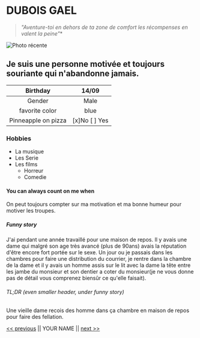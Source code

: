 # DUBOIS GAEL

>*"Aventure-toi en dehors de ta zone de comfort les récompenses en valent la peine"**

![Photo récente](https://user-images.githubusercontent.com/84588961/119969713-312ac280-bfaf-11eb-93fd-37a353fea41e.jpg)

## Je suis une personne motivée et toujours souriante qui n'abandonne jamais.

| Birthday            | 14/09          |
| :-----------------: | :------------: |
| Gender              | Male           |
| favorite color      | blue           |
|Pinneapple on pizza  | [x]No [ ] Yes  |

### Hobbies

* La musique
* Les Serie
* Les films
  * Horreur
  * Comedie

#### You can always count on me when

On peut toujours compter sur ma motivation et ma bonne humeur pour motiver les troupes. 

##### Funny story

J'ai pendant une année travaillé pour une maison de repos. Il y avais une dame qui malgré son age très avancé (plus de 90ans) avais la réputation d'être encore fort portée sur le sexe. Un jour ou je passais dans les chambres pour faire une distribution du courrier, je rentre dans la chambre de la dame et il y avais un homme assis sur le lit avec la dame la tête entre les jambe du monsieur  et son dentier a coter du monsieur(je ne vous donne pas de détail vous comprenez biensûr ce qu'elle faisait). 

###### TL;DR (even smaller header, under funny story)

Une vieille dame recois des homme dans ça chambre en maison de repos pour faire des fellation.

[<< previous](https://github.com/FrankZiWANG-dev/Markdown-solo) || YOUR NAME || [next >>](https://github.com/Giuseppemoi/challenge-markdown/blob/master/README.md)

